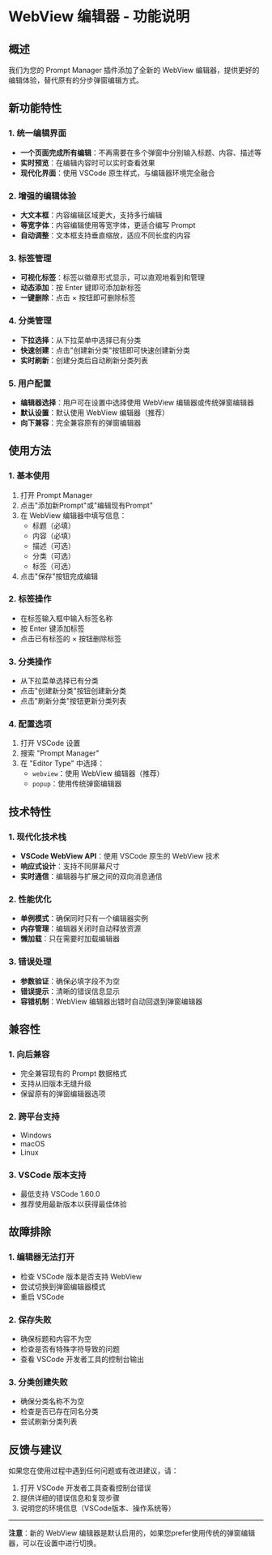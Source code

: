 # WebView 编辑器 - 功能说明

## 概述

我们为您的 Prompt Manager 插件添加了全新的 WebView 编辑器，提供更好的编辑体验，替代原有的分步弹窗编辑方式。

## 新功能特性

### 1. 统一编辑界面
- **一个页面完成所有编辑**：不再需要在多个弹窗中分别输入标题、内容、描述等
- **实时预览**：在编辑内容时可以实时查看效果
- **现代化界面**：使用 VSCode 原生样式，与编辑器环境完全融合

### 2. 增强的编辑体验
- **大文本框**：内容编辑区域更大，支持多行编辑
- **等宽字体**：内容编辑使用等宽字体，更适合编写 Prompt
- **自动调整**：文本框支持垂直缩放，适应不同长度的内容

### 3. 标签管理
- **可视化标签**：标签以徽章形式显示，可以直观地看到和管理
- **动态添加**：按 Enter 键即可添加新标签
- **一键删除**：点击 × 按钮即可删除标签

### 4. 分类管理
- **下拉选择**：从下拉菜单中选择已有分类
- **快速创建**：点击"创建新分类"按钮即可快速创建新分类
- **实时刷新**：创建分类后自动刷新分类列表

### 5. 用户配置
- **编辑器选择**：用户可在设置中选择使用 WebView 编辑器或传统弹窗编辑器
- **默认设置**：默认使用 WebView 编辑器（推荐）
- **向下兼容**：完全兼容原有的弹窗编辑器

## 使用方法

### 1. 基本使用
1. 打开 Prompt Manager
2. 点击"添加新Prompt"或"编辑现有Prompt"
3. 在 WebView 编辑器中填写信息：
   - 标题（必填）
   - 内容（必填）
   - 描述（可选）
   - 分类（可选）
   - 标签（可选）
4. 点击"保存"按钮完成编辑

### 2. 标签操作
- 在标签输入框中输入标签名称
- 按 Enter 键添加标签
- 点击已有标签的 × 按钮删除标签

### 3. 分类操作
- 从下拉菜单选择已有分类
- 点击"创建新分类"按钮创建新分类
- 点击"刷新分类"按钮更新分类列表

### 4. 配置选项
1. 打开 VSCode 设置
2. 搜索 "Prompt Manager"
3. 在 "Editor Type" 中选择：
   - `webview`：使用 WebView 编辑器（推荐）
   - `popup`：使用传统弹窗编辑器

## 技术特性

### 1. 现代化技术栈
- **VSCode WebView API**：使用 VSCode 原生的 WebView 技术
- **响应式设计**：支持不同屏幕尺寸
- **实时通信**：编辑器与扩展之间的双向消息通信

### 2. 性能优化
- **单例模式**：确保同时只有一个编辑器实例
- **内存管理**：编辑器关闭时自动释放资源
- **懒加载**：只在需要时加载编辑器

### 3. 错误处理
- **参数验证**：确保必填字段不为空
- **错误提示**：清晰的错误信息显示
- **容错机制**：WebView 编辑器出错时自动回退到弹窗编辑器

## 兼容性

### 1. 向后兼容
- 完全兼容现有的 Prompt 数据格式
- 支持从旧版本无缝升级
- 保留原有的弹窗编辑器选项

### 2. 跨平台支持
- Windows
- macOS
- Linux

### 3. VSCode 版本支持
- 最低支持 VSCode 1.60.0
- 推荐使用最新版本以获得最佳体验

## 故障排除

### 1. 编辑器无法打开
- 检查 VSCode 版本是否支持 WebView
- 尝试切换到弹窗编辑器模式
- 重启 VSCode

### 2. 保存失败
- 确保标题和内容不为空
- 检查是否有特殊字符导致的问题
- 查看 VSCode 开发者工具的控制台输出

### 3. 分类创建失败
- 确保分类名称不为空
- 检查是否已存在同名分类
- 尝试刷新分类列表

## 反馈与建议

如果您在使用过程中遇到任何问题或有改进建议，请：

1. 打开 VSCode 开发者工具查看控制台错误
2. 提供详细的错误信息和复现步骤
3. 说明您的环境信息（VSCode版本、操作系统等）

---

**注意**：新的 WebView 编辑器是默认启用的，如果您prefer使用传统的弹窗编辑器，可以在设置中进行切换。 